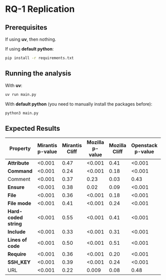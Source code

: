 # RQ-1 Replication

## Prerequisites

If using **uv**, then nothing.

If using **default python**:

```bash
pip install -r requirements.txt
```

## Running the analysis

With **uv**:

```bash
uv run main.py
```

With **default python** (you need to manually install the packages before):

```bash
python3 main.py
```

## Expected Results

| Property               | Mirantis p-value | Mirantis Cliff | Mozilla p-value | Mozilla Cliff | Openstack p-value | Openstack Cliff | Wikimedia p-value | Wikimedia Cliff |
|------------------------|------------------|----------------|-----------------|---------------|-------------------|-----------------|-------------------|-----------------|
| **Attribute**          | <0.001           | 0.47           | <0.001          | 0.41          | <0.001            | 0.35            | <0.001            | 0.47            |
| **Command**            | <0.001           | 0.24           | <0.001          | 0.18          | <0.001            | 0.07            | <0.001            | 0.18            |
| Comment                | <0.001           | 0.37           | 0.23            | 0.03          | 0.43              | 0.00            | <0.001            | 0.22            |
| **Ensure**             | <0.001           | 0.38           | 0.02            | 0.09          | <0.001            | 0.19            | <0.001            | 0.29            |
| **File**               | <0.001           | 0.36           | <0.001          | 0.18          | <0.001            | 0.09            | <0.001            | 0.31            |
| **File mode**          | <0.001           | 0.41           | <0.001          | 0.24          | <0.001            | 0.07            | <0.001            | 0.24            |
| **Hard-coded string**  | <0.001           | 0.55           | <0.001          | 0.41          | <0.001            | 0.37            | <0.001            | 0.55            |
| **Include**            | <0.001           | 0.33           | <0.001          | 0.31          | <0.001            | 0.22            | <0.001            | 0.37            |
| **Lines of code**      | <0.001           | 0.50           | <0.001          | 0.51          | <0.001            | 0.33            | <0.001            | 0.51            |
| **Require**            | <0.001           | 0.36           | <0.001          | 0.20          | <0.001            | 0.11            | <0.001            | 0.32            |
| **SSH_KEY**            | <0.001           | 0.39           | <0.001          | 0.24          | <0.001            | 0.07            | <0.001            | 0.24            |
| URL                    | <0.001           | 0.22           | 0.009           | 0.08          | 0.48              | 0.00            | <0.001            | 0.17            |
